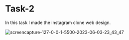 # Task-2
In this task I made the instagram clone web design.

![screencapture-127-0-0-1-5500-2023-06-03-23_43_47](https://github.com/omertuncwho/Patika/assets/44731889/0586c63e-7f1f-4769-be44-6f39133c796a)
